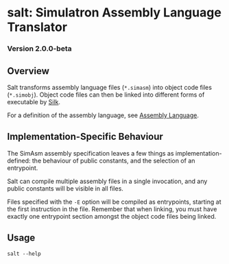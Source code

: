 # salt: Simulatron Assembly Language Translator
### Version 2.0.0-beta

## Overview
Salt transforms assembly language files (`*.simasm`) into object code files (`*.simobj`). Object code files can then be linked into different forms of executable by [Silk](../simulatron-silk/README.md).

For a definition of the assembly language, see [Assembly Language](../../Documentation/assembly-language.md).

## Implementation-Specific Behaviour
The SimAsm assembly specification leaves a few things as implementation-defined: the behaviour of public constants, and the selection of an entrypoint.

Salt can compile multiple assembly files in a single invocation, and any public constants will be visible in all files.

Files specified with the `-E` option will be compiled as entrypoints, starting at the first instruction in the file. Remember that when linking, you must have exactly one entrypoint section amongst the object code files being linked.

## Usage
`salt --help`
